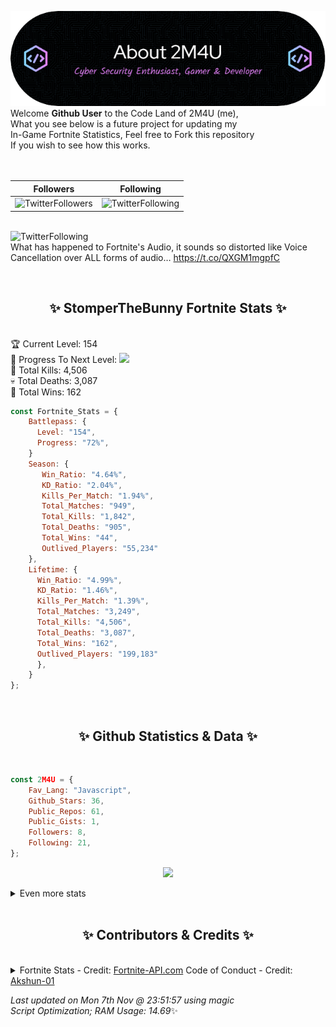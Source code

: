 
  ![Header](./src/github-banner.png)
  <br>
  Welcome **Github User** to the Code Land of 2M4U (me),<br>
  What you see below is a future project for updating my<br>
  In-Game Fortnite Statistics, Feel free to Fork this repository<br>
  If you wish to see how this works.
  <br><br>
  <br>
  
  | Followers  | Following |
  | ---------- |:---------:|
  | ![TwitterFollowers](https://img.shields.io/badge/Twitter%20Followers-79-blue)  | ![TwitterFollowing](https://img.shields.io/badge/Twitter%20Following-232-blue)  |


  <br>![TwitterFollowing](https://img.shields.io/badge/Latest%20Tweet--blue)<br>
  What has happened to Fortnite's Audio, it sounds so distorted like Voice Cancellation over ALL forms of audio… https://t.co/QXGM1mgpfC
   
  <br><h2 align="center"> ✨ StomperTheBunny Fortnite Stats ✨</h2><br>
  🏆 Current Level: 154<br>
  🎉 Progress To Next Level: ![](https://geps.dev/progress/72)<br>
  🎯 Total Kills: 4,506<br>
  💀 Total Deaths: 3,087<br>
  👑 Total Wins: 162<br>

```js
const Fortnite_Stats = {
    Battlepass: {
      Level: "154",
      Progress: "72%",    
    }
    Season: { 
       Win_Ratio: "4.64%",
       KD_Ratio: "2.04%",
       Kills_Per_Match: "1.94%",
       Total_Matches: "949",
       Total_Kills: "1,842",
       Total_Deaths: "905",
       Total_Wins: "44",
       Outlived_Players: "55,234"
    },
    Lifetime: {
      Win_Ratio: "4.99%",
      KD_Ratio: "1.46%",
      Kills_Per_Match: "1.39%",
      Total_Matches: "3,249",
      Total_Kills: "4,506",
      Total_Deaths: "3,087",
      Total_Wins: "162",
      Outlived_Players: "199,183"
      },
    }
}; 
```


<br><h2 align="center"> ✨ Github Statistics & Data ✨</h2><br>

```js
const 2M4U = {
    Fav_Lang: "Javascript",
    Github_Stars: 36,
    Public_Repos: 61,
    Public_Gists: 1,
    Followers: 8,
    Following: 21,
}; 
```

<p align="center">
<img src="https://github-readme-streak-stats.herokuapp.com/?user=2M4U&theme=tokyonight">
</p>
<details>
  <summary>
      Even more stats
  </summary>
  <p align="center">
    <img src="https://github-profile-trophy.vercel.app/?username=2M4U&theme=dracula">
    <img src="https://github-readme-stats.vercel.app/api?username=2M4U&theme=tokyonight&count_private=true&show_icons=true&include_all_commits=true">
  </p>
</details>
<br><h2 align="center"> ✨ Contributors & Credits ✨</h2><br>
<details>
  <summary>
      Fortnite Stats - Credit: <a href="https://fortnite-api.com/?utm_source=github.com/2M4U/2M4U">Fortnite-API.com</a>
      Code of Conduct - Credit: <a href="https://github.com/Akshun-01">Akshun-01</a>
  </summary>
</details>

<!-- Last updated on Mon Nov 07 2022 23:51:57 GMT+0000 (Coordinated Universal Time) ;-;-->
<i>Last updated on  Mon 7th Nov @ 23:51:57 using magic<br>
Script Optimization; RAM Usage: 14.69</i>✨